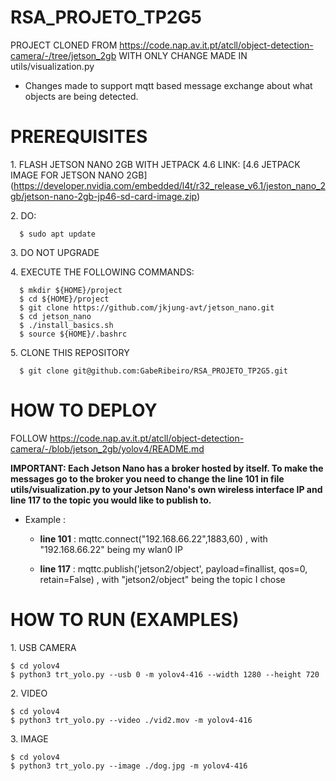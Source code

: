 # RSA_PROJETO_TP2G5
PROJECT CLONED FROM https://code.nap.av.it.pt/atcll/object-detection-camera/-/tree/jetson_2gb WITH ONLY CHANGE MADE IN utils/visualization.py


* Changes made to support mqtt based message exchange about what objects are being detected.

# PREREQUISITES 
1\. FLASH JETSON NANO 2GB WITH JETPACK 4.6 LINK: [4.6 JETPACK IMAGE FOR JETSON NANO 2GB] (https://developer.nvidia.com/embedded/l4t/r32_release_v6.1/jeston_nano_2gb/jetson-nano-2gb-jp46-sd-card-image.zip)

2\. DO:  

      $ sudo apt update
      
3\. DO NOT UPGRADE

4\. EXECUTE THE FOLLOWING COMMANDS:
 
      $ mkdir ${HOME}/project
      $ cd ${HOME}/project
      $ git clone https://github.com/jkjung-avt/jetson_nano.git
      $ cd jetson_nano
      $ ./install_basics.sh
      $ source ${HOME}/.bashrc
 
5\. CLONE THIS REPOSITORY 

      $ git clone git@github.com:GabeRibeiro/RSA_PROJETO_TP2G5.git
      
# HOW TO DEPLOY 
FOLLOW https://code.nap.av.it.pt/atcll/object-detection-camera/-/blob/jetson_2gb/yolov4/README.md

   **IMPORTANT: Each Jetson Nano has a broker hosted by itself. To make the messages go to the broker you need to change the line 101 in file utils/visualization.py to your Jetson Nano's own wireless interface IP and line 117 to the topic you would like to publish to.**

* Example : 

   *  **line 101** : mqttc.connect("192.168.66.22",1883,60) , with "192.168.66.22" being my wlan0 IP

   *  **line 117** : mqttc.publish('jetson2/object', payload=finallist, qos=0, retain=False) , with "jetson2/object" being the topic I chose


# HOW TO RUN (EXAMPLES)
1\. USB CAMERA

    $ cd yolov4
    $ python3 trt_yolo.py --usb 0 -m yolov4-416 --width 1280 --height 720

2\. VIDEO
  
    $ cd yolov4
    $ python3 trt_yolo.py --video ./vid2.mov -m yolov4-416
    
3\. IMAGE

    $ cd yolov4
    $ python3 trt_yolo.py --image ./dog.jpg -m yolov4-416
